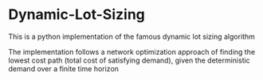 # Dynamic-Lot-Sizing

This is a python implementation of the famous dynamic lot sizing algorithm

The implementation follows a network optimization approach of finding the lowest cost path (total cost of satisfying demand), given the deterministic demand over a finite time horizon
